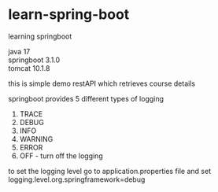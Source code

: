 # learn-spring-boot
learning springboot

java 17  
springboot 3.1.0  
tomcat 10.1.8  

this is simple demo restAPI which retrieves course details 

springboot provides 5 different types of logging
1. TRACE
2. DEBUG 
3. INFO 
4. WARNING 
5. ERROR
6. OFF - turn off the logging

to set the logging level go to application.properties file and set
logging.level.org.springframework=debug

